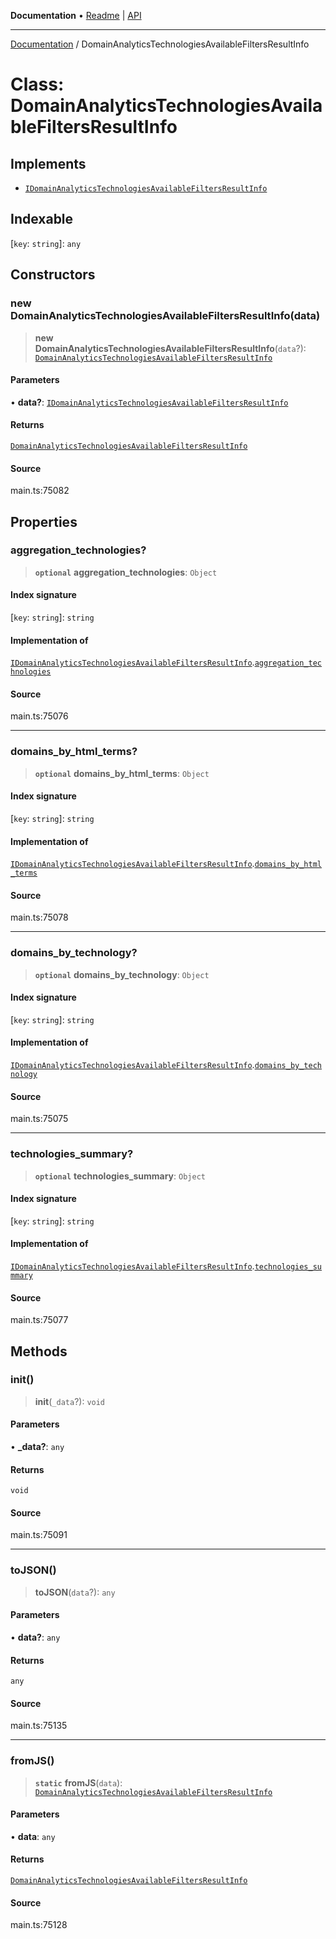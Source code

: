 **Documentation** • [Readme](../README.md) \| [API](../globals.md)

***

[Documentation](../README.md) / DomainAnalyticsTechnologiesAvailableFiltersResultInfo

# Class: DomainAnalyticsTechnologiesAvailableFiltersResultInfo

## Implements

- [`IDomainAnalyticsTechnologiesAvailableFiltersResultInfo`](../interfaces/IDomainAnalyticsTechnologiesAvailableFiltersResultInfo.md)

## Indexable

 \[`key`: `string`\]: `any`

## Constructors

### new DomainAnalyticsTechnologiesAvailableFiltersResultInfo(data)

> **new DomainAnalyticsTechnologiesAvailableFiltersResultInfo**(`data`?): [`DomainAnalyticsTechnologiesAvailableFiltersResultInfo`](DomainAnalyticsTechnologiesAvailableFiltersResultInfo.md)

#### Parameters

• **data?**: [`IDomainAnalyticsTechnologiesAvailableFiltersResultInfo`](../interfaces/IDomainAnalyticsTechnologiesAvailableFiltersResultInfo.md)

#### Returns

[`DomainAnalyticsTechnologiesAvailableFiltersResultInfo`](DomainAnalyticsTechnologiesAvailableFiltersResultInfo.md)

#### Source

main.ts:75082

## Properties

### aggregation\_technologies?

> **`optional`** **aggregation\_technologies**: `Object`

#### Index signature

 \[`key`: `string`\]: `string`

#### Implementation of

[`IDomainAnalyticsTechnologiesAvailableFiltersResultInfo`](../interfaces/IDomainAnalyticsTechnologiesAvailableFiltersResultInfo.md).[`aggregation_technologies`](../interfaces/IDomainAnalyticsTechnologiesAvailableFiltersResultInfo.md#aggregation_technologies)

#### Source

main.ts:75076

***

### domains\_by\_html\_terms?

> **`optional`** **domains\_by\_html\_terms**: `Object`

#### Index signature

 \[`key`: `string`\]: `string`

#### Implementation of

[`IDomainAnalyticsTechnologiesAvailableFiltersResultInfo`](../interfaces/IDomainAnalyticsTechnologiesAvailableFiltersResultInfo.md).[`domains_by_html_terms`](../interfaces/IDomainAnalyticsTechnologiesAvailableFiltersResultInfo.md#domains_by_html_terms)

#### Source

main.ts:75078

***

### domains\_by\_technology?

> **`optional`** **domains\_by\_technology**: `Object`

#### Index signature

 \[`key`: `string`\]: `string`

#### Implementation of

[`IDomainAnalyticsTechnologiesAvailableFiltersResultInfo`](../interfaces/IDomainAnalyticsTechnologiesAvailableFiltersResultInfo.md).[`domains_by_technology`](../interfaces/IDomainAnalyticsTechnologiesAvailableFiltersResultInfo.md#domains_by_technology)

#### Source

main.ts:75075

***

### technologies\_summary?

> **`optional`** **technologies\_summary**: `Object`

#### Index signature

 \[`key`: `string`\]: `string`

#### Implementation of

[`IDomainAnalyticsTechnologiesAvailableFiltersResultInfo`](../interfaces/IDomainAnalyticsTechnologiesAvailableFiltersResultInfo.md).[`technologies_summary`](../interfaces/IDomainAnalyticsTechnologiesAvailableFiltersResultInfo.md#technologies_summary)

#### Source

main.ts:75077

## Methods

### init()

> **init**(`_data`?): `void`

#### Parameters

• **\_data?**: `any`

#### Returns

`void`

#### Source

main.ts:75091

***

### toJSON()

> **toJSON**(`data`?): `any`

#### Parameters

• **data?**: `any`

#### Returns

`any`

#### Source

main.ts:75135

***

### fromJS()

> **`static`** **fromJS**(`data`): [`DomainAnalyticsTechnologiesAvailableFiltersResultInfo`](DomainAnalyticsTechnologiesAvailableFiltersResultInfo.md)

#### Parameters

• **data**: `any`

#### Returns

[`DomainAnalyticsTechnologiesAvailableFiltersResultInfo`](DomainAnalyticsTechnologiesAvailableFiltersResultInfo.md)

#### Source

main.ts:75128
